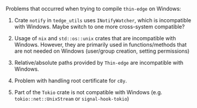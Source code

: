 Problems that occurred when trying to compile `thin-edge` on Windows:

1. Crate `notify` in `tedge_utils` uses `INotifyWatcher`, which is incompatible with Windows. Maybe switch to one more cross-system compatible?

2. Usage of `nix` and `std::os::unix` crates that are incompatible with Windows. However, they are primarily used in functions/methods that are not needed on Windows (user/group creation, setting permissions)

3. Relative/absolute paths provided by `Thin-edge` are incompatible with Windows.

4. Problem with handling root certificate for `c8y`.

5. Part of the `Tokio` crate is not compatible with Windows (e.g. `tokio::net::UnixStream` or `signal-hook-tokio`)